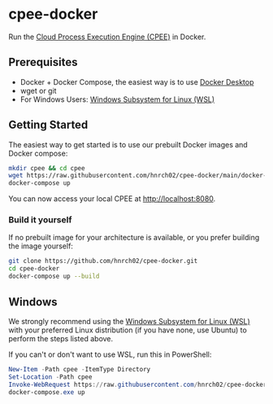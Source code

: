 # cpee-docker

Run the [Cloud Process Execution Engine (CPEE)](https://cpee.org/) in Docker.

## Prerequisites

- Docker + Docker Compose, the easiest way is to use [Docker Desktop](https://www.docker.com/products/docker-desktop/)
- wget or git
- For Windows Users: [Windows Subsystem for Linux (WSL)](https://learn.microsoft.com/en-us/windows/wsl/install)

## Getting Started

The easiest way to get started is to use our prebuilt Docker images and Docker compose:

```bash
mkdir cpee && cd cpee
wget https://raw.githubusercontent.com/hnrch02/cpee-docker/main/docker-compose.yml
docker-compose up
```

You can now access your local CPEE at [http://localhost:8080](http://localhost:8080).

### Build it yourself

If no prebuilt image for your architecture is available, or you prefer building the image yourself:

```bash
git clone https://github.com/hnrch02/cpee-docker.git
cd cpee-docker
docker-compose up --build
```

## Windows

We strongly recommend using the [Windows Subsystem for Linux (WSL)](https://learn.microsoft.com/en-us/windows/wsl/install) with your preferred Linux distribution (if you have none, use Ubuntu) to perform the steps listed above.

If you can't or don't want to use WSL, run this in PowerShell:

```powershell
New-Item -Path cpee -ItemType Directory
Set-Location -Path cpee
Invoke-WebRequest https://raw.githubusercontent.com/hnrch02/cpee-docker/main/docker-compose.yml -OutFile docker-compose.yml
docker-compose.exe up
```
